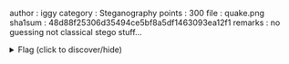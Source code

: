 author : iggy
category : Steganography
points : 300 
file : quake.png
sha1sum : 48d88f25306d35494ce5bf8a5df1463093ea12f1
remarks :
	no guessing
	not classical stego stuff...

<details>
    <summary>Flag (click to discover/hide)</summary>
    <p>GH16{20_Years_Olds_Game...Still_Played_!}</p>
</details>
